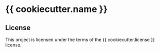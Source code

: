 # {{ cookiecutter.name }}


## License

This project is licensed under the terms of the {{ cookiecutter.license }} license.
